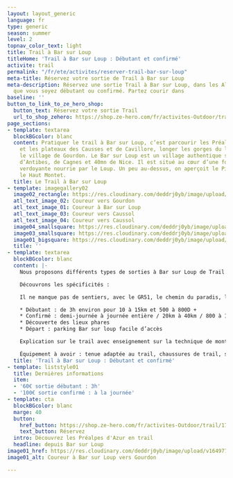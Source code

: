 ```yaml
---
layout: layout_generic
language: fr
type: generic
season: summer
level: 2
topnav_color_text: light
title: Trail à Bar sur Loup
titleHome: 'Trail à Bar sur Loup : Débutant et confirmé'
activite: trail
permalink: "/fr/ete/activites/reserver-trail-bar-sur-loup"
meta-title: Réservez votre sortie de Trail à Bar sur Loup
meta-description: Réservez une sortie Trail à Bar sur Loup, dans les Alpes Maritimes,
  que vous soyez débutant ou confirmé. Partez courir dans
baseline: ''
button_to_link_to_ze_hero_shop:
  button_text: Réservez votre sortie Trail
  url_to_shop_zehero: https://shop.ze-hero.com/fr/activites-Outdoor/trail/17283-trail-bar-sur-loup-decouverte-yann-alarcon
page_sections:
- template: textarea
  blockBGcolor: blanc
  content: Pratiquer le trail à Bar sur Loup, c’est parcourir les Préalpes d’Azur
    et les plateaux des Causses et de Cavillore, longer les gorges du loup, découvrir
    le village de Gourdon. Le Bar sur Loup est un village authentique situé à 30mn
    d’Antibes, de Cagnes et 40mn de Nice. Il est situé au cœur d’une forêt dense et
    verdoyante nourrie par le Loup. Un peu au-dessus, on aperçoit le Pic des Courmettes,
    le Haut Montet.
  title: Le Trail à Bar sur Loup
- template: imagegallery02
  image02_rectangle: https://res.cloudinary.com/deddrj0yb/image/upload/v1649774714/website/By%20Ze%20Hero%20Activity/GOPR1191_1649586678885.jpg
  atl_text_image_02: Coureur vers Gourdon
  atl_text_image_01: Coureur à Bar sur Loup
  atl_text_image_03: Coureur vers Caussol
  atl_text_image_04: Coureur vers Caussol
  image04_smallsquare: https://res.cloudinary.com/deddrj0yb/image/upload/v1655970333/website/By%20Ze%20Hero%20Activity/IMG20220612105528_1.jpg
  image03_smallsquare: https://res.cloudinary.com/deddrj0yb/image/upload/v1655970362/website/By%20Ze%20Hero%20Activity/IMG20220612114909.jpg
  image01_bigsquare: https://res.cloudinary.com/deddrj0yb/image/upload/v1655970365/website/By%20Ze%20Hero%20Activity/IMG20220502130307.jpg
  title: ''
- template: textarea
  blockBGcolor: blanc
  content: |-
    Nous proposons différents types de sorties à Bar sur Loup de Trail. Débutant ou confirmé, on vous propose différents parcours pour découvrir les lieux et le trail tout en progressant.

    Découvrons les spécificités :

    Il ne manque pas de sentiers, avec le GR51, le chemin du paradis, le canal du Loup, le bois de Gourdon ainsi que tous les sentiers au dessus de Gourdon vers le plateau de Cavillore. Que ce soit pour une petite sortie découverte de trail et de village, on peut se trouver de belles boucles, techniques à la journée pour les traileurs confirmés

    * Débutant : de 3h environ pour 10 à 15km et 500 à 800D +
    * Confirmé : demi-journée à journée entière / 20km à 40km / 800 à 1800D +
    * Découverte des lieux phares
    * Départ : parking Bar sur loup facile d’accès

    Explication sur le trail avec enseignement sur la technique de montée avec ou sans bâtons, sur la descente de descente et sur les différents entraînements en trail tel que le fractionner. Sortie basée sur l’endurance avec jeu ludique d’entraînement durant la séance.

    Équipement à avoir : tenue adaptée au trail, chaussures de trail, sac ou ceinture de portage avec flasques d’eau (2 fois 500ml ou plus) + réserve alimentaire et coupe-vent.
  title: 'Trail à Bar sur Loup : Débutant et confirmé'
- template: liststyle01
  title: Dernières informations
  item:
  - '60€ sortie débutant : 3h'
  - '100€ sortie confirmé : à la journée'
- template: cta
  blockBGcolor: blanc
  marge: 40
  button:
    href_button: https://shop.ze-hero.com/fr/activites-Outdoor/trail/17283-trail-bar-sur-loup-decouverte-yann-alarcon
    text_button: Réservez
  intro: Découvrez les Préalpes d'Azur en trail
  headline: depuis Bar sur Loup
image01_href: https://res.cloudinary.com/deddrj0yb/image/upload/v1649774714/website/By%20Ze%20Hero%20Activity/GOPR1191_1649586678885.jpg
image01_alt: Coureur à Bar sur Loup vers Gourdon

---
```

